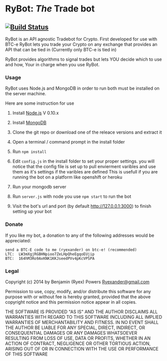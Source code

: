 RyBot: *The* Trade bot
===============
[![Build Status](https://travis-ci.org/Ryex/RyBot_TradeBot.svg)](https://travis-ci.org/Ryex/RyBot_TradeBot)
---

RyBot is an API agnostic Tradebot for Crypto. First developed for use with BTC-e RyBot lets
you trade your Crypto on any exchange that provides an API that can be tied in (Currently only BTC-e is tied in)

RyBot provides algorithms to signal trades but lets YOU decide which to use and how, Your in charge when you use
RyBot.

### Usage

RyBot uses Node.js and MongoDB in order to run both must be installed on the server machine.

Here are some instruction for use

1. Install [Node.js](http://nodejs.org/) V 0.10.x
2. Install [MongoDB](http://www.mongodb.org/)

3. Clone the git repo or download one of the releace versions and extract it

4. Open a terminal / command prompt in the install folder

5. Run  `npm install`
6. Edit `config.js` in the install folder to set your proper settings. 
you will notice that the config file is set up to pull envierment varibles and use them as it's settings if the varibles are defined
This is usefull if you are running the bot on a platform like openshift or heroku

7. Run your mongodb server

8. Run `server.js` with node you use `npm start` to run the bot

9. Visit the bot's url and port (by default http://127.0.0.1:3000) to finish setting up your bot

### Donate

If you like my bot, a donation to any of the following addresses  would be appreciated:

    send a BTC-E code to me (ryexander) on btc-e! (recommended)
    LTC:  LW3mXgjRGBHNpioo7ZeLHpQheEgqoEUjip
    BTC:  164hM3Ro9AxKNK1KKJseedPVv4pKcVPSPA

### Legal

Copyright (c) 2014 by Benjamin (Ryex) Powers <Ryexander@gmail.com>


Permission to use, copy, modify, and/or distribute this software for any purpose with or without fee is hereby granted, provided that the above copyright notice and this permission notice appear in all copies.

THE SOFTWARE IS PROVIDED "AS IS" AND THE AUTHOR DISCLAIMS ALL WARRANTIES WITH REGARD TO THIS SOFTWARE INCLUDING ALL IMPLIED WARRANTIES OF MERCHANTABILITY AND FITNESS. IN NO EVENT SHALL THE AUTHOR BE LIABLE FOR ANY SPECIAL, DIRECT, INDIRECT, OR CONSEQUENTIAL DAMAGES OR ANY DAMAGES WHATSOEVER RESULTING FROM LOSS OF USE, DATA OR PROFITS, WHETHER IN AN ACTION OF CONTRACT, NEGLIGENCE OR OTHER TORTIOUS ACTION, ARISING OUT OF OR IN CONNECTION WITH THE USE OR PERFORMANCE OF THIS SOFTWARE